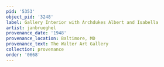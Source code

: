 ```yaml
---
pid: '5353'
object_pid: '3248'
label: Gallery Interior with Archdukes Albert and Isabella
artist: janbrueghel
provenance_date: '1948'
provenance_location: Baltimore, MD
provenance_text: The Walter Art Gallery
collection: provenance
order: '0668'
---
```

